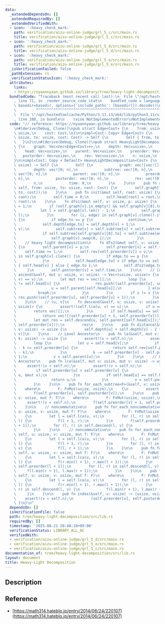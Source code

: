 ```yaml
---
data:
  _extendedDependsOn: []
  _extendedRequiredBy: []
  _extendedVerifiedWith:
  - icon: ':heavy_check_mark:'
    path: verification/aizu-online-judge/grl_5_c/src/main.rs
    title: verification/aizu-online-judge/grl_5_c/src/main.rs
  - icon: ':heavy_check_mark:'
    path: verification/aizu-online-judge/grl_5_d/src/main.rs
    title: verification/aizu-online-judge/grl_5_d/src/main.rs
  - icon: ':heavy_check_mark:'
    path: verification/aizu-online-judge/grl_5_e/src/main.rs
    title: verification/aizu-online-judge/grl_5_e/src/main.rs
  _isVerificationFailed: false
  _pathExtension: rs
  _verificationStatusIcon: ':heavy_check_mark:'
  attributes:
    links:
    - https://nyaannyaan.github.io/library/tree/heavy-light-decomposition.hpp.html
  bundledCode: "Traceback (most recent call last):\n  File \"/opt/hostedtoolcache/Python/3.11.13/x64/lib/python3.11/site-packages/onlinejudge_verify/documentation/build.py\"\
    , line 71, in _render_source_code_stat\n    bundled_code = language.bundle(stat.path,\
    \ basedir=basedir, options={'include_paths': [basedir]}).decode()\n          \
    \         ^^^^^^^^^^^^^^^^^^^^^^^^^^^^^^^^^^^^^^^^^^^^^^^^^^^^^^^^^^^^^^^^^^^^^^^^^^^^^^^^^\n\
    \  File \"/opt/hostedtoolcache/Python/3.11.13/x64/lib/python3.11/site-packages/onlinejudge_verify/languages/rust.py\"\
    , line 288, in bundle\n    raise NotImplementedError\nNotImplementedError\n"
  code: "// reference: https://nyaannyaan.github.io/library/tree/heavy-light-decomposition.hpp.html\n\
    \n#[derive(Debug, Clone)]\npub struct Edge<Cost> {\n    from: usize,\n    to:\
    \ usize,\n    cost: Cost,\n}\n\nimpl<Cost: Copy> Edge<Cost> {\n    pub fn new(from:\
    \ usize, to: usize, cost: Cost) -> Self {\n        Self { from, to, cost }\n \
    \   }\n}\n\n#[derive(Debug, Clone)]\npub struct HeavyLightDecomposition<Cost>\
    \ {\n    graph: Vec<Vec<Edge<Cost>>>,\n    depth: Vec<usize>,\n    subtree: Vec<usize>,\n\
    \    head: Vec<usize>,\n    parent: Vec<usize>,\n    preorder: Vec<usize>,\n \
    \   postorder: Vec<usize>,\n    rev: Vec<usize>,\n    n: usize,\n    time: usize,\n\
    }\n\nimpl<Cost: Copy + Default> HeavyLightDecomposition<Cost> {\n    pub fn new(n:\
    \ usize) -> Self {\n        Self {\n            graph: vec![vec![]; n],\n    \
    \        depth: vec![0; n],\n            subtree: vec![0; n],\n            head:\
    \ vec![0; n],\n            parent: vec![0; n],\n            preorder: vec![0;\
    \ n],\n            postorder: vec![0; n],\n            rev: vec![0; n],\n    \
    \        n,\n            time: 0,\n        }\n    }\n\n    pub fn add_edge(&mut\
    \ self, from: usize, to: usize, cost: Cost) {\n        self.graph[from].push(Edge::new(from,\
    \ to, cost));\n    }\n\n    pub fn init(&mut self, root: usize) {\n        self.dfs1(root,\
    \ root);\n        self.time = 0;\n        self.head[root] = root;\n        self.dfs2(root,\
    \ root);\n    }\n\n    fn dfs1(&mut self, v: usize, p: usize) {\n        self.subtree[v]\
    \ = 1;\n        if !self.graph[v].is_empty() && self.graph[v][0].to == p {\n \
    \           let l = self.graph[v].len() - 1;\n            self.graph[v].swap(0,\
    \ l);\n        }\n        for (i, edge) in self.graph[v].clone().iter().enumerate()\
    \ {\n            if edge.to == p {\n                continue;\n            }\n\
    \            self.depth[edge.to] = self.depth[v] + 1;\n            self.dfs1(edge.to,\
    \ v);\n            self.subtree[v] = self.subtree[v] + self.subtree[edge.to];\n\
    \            if self.subtree[self.graph[v][0].to] < self.subtree[edge.to] {\n\
    \                self.graph[v].swap(0, i);\n            }\n        }\n    }\n\n\
    \    // heavy light decomposition\n    fn dfs2(&mut self, v: usize, p: usize)\
    \ {\n        self.parent[v] = p;\n        self.preorder[v] = self.time;\n    \
    \    self.time += 1;\n        self.rev[self.preorder[v]] = v;\n        for edge\
    \ in self.graph[v].clone() {\n            if edge.to == p {\n                continue;\n\
    \            }\n            self.head[edge.to] = if edge.to == self.graph[v][0].to\
    \ { self.head[v] } else { edge.to };\n            self.dfs2(edge.to, v);\n   \
    \     }\n        self.postorder[v] = self.time;\n    }\n\n    // [u, v)\n    fn\
    \ ascend(&self, mut u: usize, v: usize) -> Vec<(usize, usize)> {\n        assert!(self.lca(u,\
    \ v) == v);\n        let mut res = vec![];\n        loop {\n            if self.head[u]\
    \ != self.head[v] {\n                res.push((self.preorder[u], self.preorder[self.head[u]]));\n\
    \                u = self.parent[self.head[u]];\n            } else {\n      \
    \          break;\n            }\n        }\n        if u != v {\n           \
    \ res.push((self.preorder[u], self.preorder[v] + 1));\n        }\n        res\n\
    \    }\n\n    // (u, v]\n    fn descend(&self, u: usize, v: usize) -> Vec<(usize,\
    \ usize)> {\n        assert!(self.lca(u, v) == u);\n        if u == v {\n    \
    \        return vec![];\n        }\n        if self.head[u] == self.head[v] {\n\
    \            return vec![(self.preorder[u] + 1, self.preorder[v])];\n        }\n\
    \        let mut res = self.descend(u, self.parent[self.head[v]]);\n        res.push((self.preorder[self.head[v]],\
    \ self.preorder[v]));\n        res\n    }\n\n    pub fn distance(&self, u: usize,\
    \ v: usize) -> usize {\n        self.depth[u] + self.depth[v] - 2 * self.depth[self.lca(u,\
    \ v)]\n    }\n\n    // Level Ancestor\n    pub fn la(&self, mut v: usize, mut\
    \ k: usize) -> usize {\n        assert!(v < self.n);\n        assert!(k <= self.depth[v]);\n\
    \        loop {\n            let u = self.head[v];\n            if self.preorder[v]\
    \ - k >= self.preorder[u] {\n                return self.rev[self.preorder[v]\
    \ - k];\n            }\n            k -= self.preorder[v] - self.preorder[u] +\
    \ 1;\n            v = self.parent[u];\n        }\n    }\n\n    // Lowest Common\
    \ Ancestor\n    pub fn lca(&self, mut u: usize, mut v: usize) -> usize {\n   \
    \     assert!(u < self.n);\n        assert!(v < self.n);\n        loop {\n   \
    \         if self.preorder[u] > self.preorder[v] {\n                std::mem::swap(&mut\
    \ u, &mut v);\n            }\n            if self.head[u] == self.head[v] {\n\
    \                return u;\n            }\n            v = self.parent[self.head[v]];\n\
    \        }\n    }\n\n    pub fn for_each_subtree<F>(&self, v: usize, mut f: F)\n\
    \    where\n        F: FnMut(usize, usize),\n    {\n        assert!(v < self.n);\n\
    \        f(self.preorder[v], self.postorder[v]);\n    }\n\n    pub fn for_each_subtree_edge<F>(&self,\
    \ v: usize, mut f: F)\n    where\n        F: FnMut(usize, usize),\n    {\n   \
    \     assert!(v < self.n);\n        f(self.preorder[v] + 1, self.postorder[v]);\n\
    \    }\n\n    // noncommutative\n    pub fn for_each_noncommutative<F>(&mut self,\
    \ u: usize, v: usize, mut f: F)\n    where\n        F: FnMut(usize, usize),\n\
    \    {\n        let l = self.lca(u, v);\n        for (l, r) in self.ascend(u,\
    \ l) {\n            f(l + 1, r);\n        }\n        f(self.preorder[l], self.preorder[l\
    \ + 1]);\n        for (l, r) in self.descend(l, v) {\n            f(l, r + 1);\n\
    \        }\n    }\n\n    // noncommutative\n    pub fn for_each_noncommutative_edge<F>(&mut\
    \ self, u: usize, v: usize, mut f: F)\n    where\n        F: FnMut(usize, usize),\n\
    \    {\n        let l = self.lca(u, v);\n        for (l, r) in self.ascend(u,\
    \ l) {\n            f(l + 1, r);\n        }\n        for (l, r) in self.descend(l,\
    \ v) {\n            f(l, r + 1);\n        }\n    }\n\n    pub fn for_each<F>(&mut\
    \ self, u: usize, v: usize, mut f: F)\n    where\n        F: FnMut(usize, usize),\n\
    \    {\n        let l = self.lca(u, v);\n        for (l, r) in self.ascend(u,\
    \ l) {\n            f(r.min(l + 1), r.max(l + 1));\n        }\n        f(self.preorder[l],\
    \ self.preorder[l + 1]);\n        for (l, r) in self.descend(l, v) {\n       \
    \     f(l.min(r + 1), l.max(r + 1));\n        }\n    }\n\n    pub fn for_each_edge<F>(&mut\
    \ self, u: usize, v: usize, mut f: F)\n    where\n        F: FnMut(usize, usize),\n\
    \    {\n        let l = self.lca(u, v);\n        for (l, r) in self.ascend(u,\
    \ l) {\n            f(r.min(l + 1), r.max(l + 1));\n        }\n        for (l,\
    \ r) in self.descend(l, v) {\n            f(l.min(r + 1), l.max(r + 1));\n   \
    \     }\n    }\n\n    pub fn index(&self, v: usize) -> (usize, usize) {\n    \
    \    assert!(v < self.n);\n        (self.preorder[v], self.postorder[v])\n   \
    \ }\n}\n"
  dependsOn: []
  isVerificationFile: false
  path: tree/heavy-light-decomposition/src/lib.rs
  requiredBy: []
  timestamp: '2025-08-21 20:48:10+09:00'
  verificationStatus: LIBRARY_ALL_AC
  verifiedWith:
  - verification/aizu-online-judge/grl_5_d/src/main.rs
  - verification/aizu-online-judge/grl_5_e/src/main.rs
  - verification/aizu-online-judge/grl_5_c/src/main.rs
documentation_of: tree/heavy-light-decomposition/src/lib.rs
layout: document
title: Heavy-Light Decomposition
---
```


## Description

## Reference
- [https://math314.hateblo.jp/entry/2014/06/24/220107](https://math314.hateblo.jp/entry/2014/06/24/220107)

